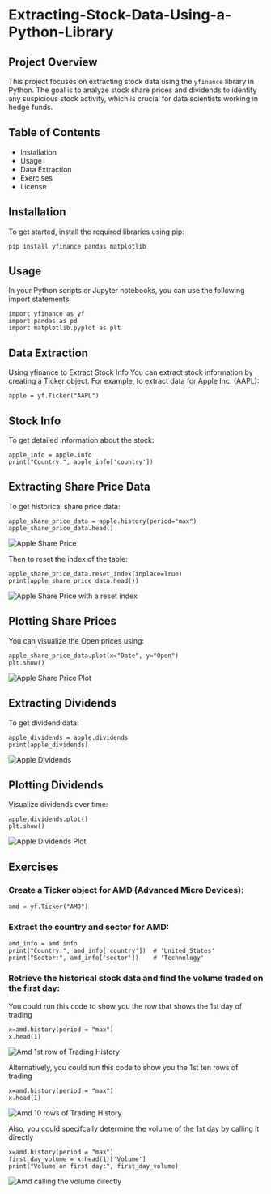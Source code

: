# Extracting-Stock-Data-Using-a-Python-Library

## Project Overview

This project focuses on extracting stock data using the `yfinance` library in Python. The goal is to analyze stock share prices and dividends to identify any suspicious stock activity, which is crucial for data scientists working in hedge funds.

## Table of Contents
- Installation
- Usage
- Data Extraction
- Exercises
- License

## Installation

To get started, install the required libraries using pip:

```
pip install yfinance pandas matplotlib
```

## Usage

In your Python scripts or Jupyter notebooks, you can use the following import statements:

```
import yfinance as yf
import pandas as pd
import matplotlib.pyplot as plt
```

## Data Extraction
Using yfinance to Extract Stock Info
You can extract stock information by creating a Ticker object. For example, to extract data for Apple Inc. (AAPL):

```
apple = yf.Ticker("AAPL")
```

## Stock Info
To get detailed information about the stock:

```
apple_info = apple.info
print("Country:", apple_info['country'])
```

## Extracting Share Price Data
To get historical share price data:

```
apple_share_price_data = apple.history(period="max")
apple_share_price_data.head()
```
![Apple Share Price](images/1-appleshareprice.png)

Then to reset the index of the table:
```
apple_share_price_data.reset_index(inplace=True)
print(apple_share_price_data.head())
```
![Apple Share Price with a reset index](images/2-appleshareprice.png)

## Plotting Share Prices
You can visualize the Open prices using:

```
apple_share_price_data.plot(x="Date", y="Open")
plt.show()
```
![Apple Share Price Plot](images/3-applesharepriceplot.png)


## Extracting Dividends
To get dividend data:

```
apple_dividends = apple.dividends
print(apple_dividends)
```
![Apple Dividends](images/4-appledividends.png)

## Plotting Dividends
Visualize dividends over time:

```
apple.dividends.plot()
plt.show()
```
![Apple Dividends Plot](images/5-appledividendsplot.png)

## Exercises
### Create a Ticker object for AMD (Advanced Micro Devices):

```
amd = yf.Ticker("AMD")
```

### Extract the country and sector for AMD:

```
amd_info = amd.info
print("Country:", amd_info['country'])  # 'United States'
print("Sector:", amd_info['sector'])    # 'Technology'
```

### Retrieve the historical stock data and find the volume traded on the first day:
You could run this code to show you the row that shows the 1st day of trading
```
x=amd.history(period = "max")
x.head(1)
```
![Amd 1st row of Trading History](images/6-amdhistory.png)

Alternatively, you could run this code to show you the 1st ten rows of trading
```
x=amd.history(period = "max")
x.head(1)
```
![Amd 10 rows of Trading History](images/7-amdhistory.png)

Also, you could specifcally determine the volume of the 1st day by calling it directly
```
x=amd.history(period = "max")
first_day_volume = x.head(1)['Volume']
print("Volume on first day:", first_day_volume)
```

![Amd calling the volume directly](images/8-amdhistory.png)

